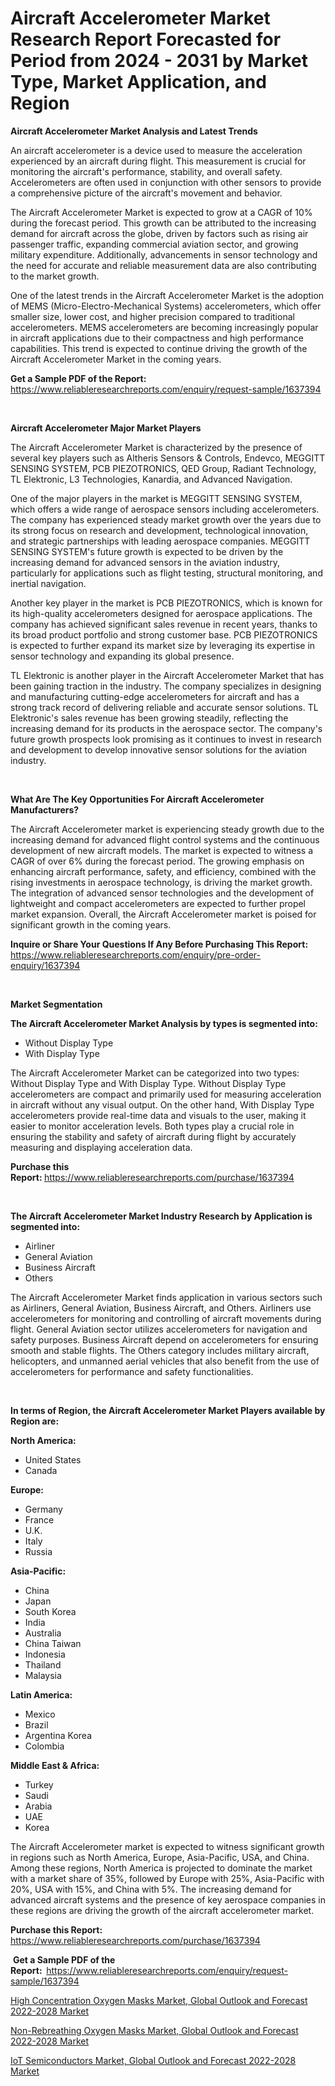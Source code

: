 <p><h1>Aircraft Accelerometer Market Research Report Forecasted for Period from 2024 -  2031 by Market Type, Market Application, and Region</h1></p><p><strong>Aircraft Accelerometer Market Analysis and Latest Trends</strong></p>
<p><p>An aircraft accelerometer is a device used to measure the acceleration experienced by an aircraft during flight. This measurement is crucial for monitoring the aircraft's performance, stability, and overall safety. Accelerometers are often used in conjunction with other sensors to provide a comprehensive picture of the aircraft's movement and behavior.</p><p>The Aircraft Accelerometer Market is expected to grow at a CAGR of 10% during the forecast period. This growth can be attributed to the increasing demand for aircraft across the globe, driven by factors such as rising air passenger traffic, expanding commercial aviation sector, and growing military expenditure. Additionally, advancements in sensor technology and the need for accurate and reliable measurement data are also contributing to the market growth.</p><p>One of the latest trends in the Aircraft Accelerometer Market is the adoption of MEMS (Micro-Electro-Mechanical Systems) accelerometers, which offer smaller size, lower cost, and higher precision compared to traditional accelerometers. MEMS accelerometers are becoming increasingly popular in aircraft applications due to their compactness and high performance capabilities. This trend is expected to continue driving the growth of the Aircraft Accelerometer Market in the coming years.</p></p>
<p><strong>Get a Sample PDF of the Report:&nbsp;</strong> <a href="https://www.reliableresearchreports.com/enquiry/request-sample/1637394">https://www.reliableresearchreports.com/enquiry/request-sample/1637394</a></p>
<p>&nbsp;</p>
<p><strong>Aircraft Accelerometer Major Market Players</strong></p>
<p><p>The Aircraft Accelerometer Market is characterized by the presence of several key players such as Altheris Sensors & Controls, Endevco, MEGGITT SENSING SYSTEM, PCB PIEZOTRONICS, QED Group, Radiant Technology, TL Elektronic, L3 Technologies, Kanardia, and Advanced Navigation.</p><p>One of the major players in the market is MEGGITT SENSING SYSTEM, which offers a wide range of aerospace sensors including accelerometers. The company has experienced steady market growth over the years due to its strong focus on research and development, technological innovation, and strategic partnerships with leading aerospace companies. MEGGITT SENSING SYSTEM's future growth is expected to be driven by the increasing demand for advanced sensors in the aviation industry, particularly for applications such as flight testing, structural monitoring, and inertial navigation.</p><p>Another key player in the market is PCB PIEZOTRONICS, which is known for its high-quality accelerometers designed for aerospace applications. The company has achieved significant sales revenue in recent years, thanks to its broad product portfolio and strong customer base. PCB PIEZOTRONICS is expected to further expand its market size by leveraging its expertise in sensor technology and expanding its global presence.</p><p>TL Elektronic is another player in the Aircraft Accelerometer Market that has been gaining traction in the industry. The company specializes in designing and manufacturing cutting-edge accelerometers for aircraft and has a strong track record of delivering reliable and accurate sensor solutions. TL Elektronic's sales revenue has been growing steadily, reflecting the increasing demand for its products in the aerospace sector. The company's future growth prospects look promising as it continues to invest in research and development to develop innovative sensor solutions for the aviation industry.</p></p>
<p>&nbsp;</p>
<p><strong>What Are The Key Opportunities For Aircraft Accelerometer Manufacturers?</strong></p>
<p><p>The Aircraft Accelerometer market is experiencing steady growth due to the increasing demand for advanced flight control systems and the continuous development of new aircraft models. The market is expected to witness a CAGR of over 6% during the forecast period. The growing emphasis on enhancing aircraft performance, safety, and efficiency, combined with the rising investments in aerospace technology, is driving the market growth. The integration of advanced sensor technologies and the development of lightweight and compact accelerometers are expected to further propel market expansion. Overall, the Aircraft Accelerometer market is poised for significant growth in the coming years.</p></p>
<p><strong>Inquire or Share Your Questions If Any Before Purchasing This Report:</strong> <a href="https://www.reliableresearchreports.com/enquiry/pre-order-enquiry/1637394">https://www.reliableresearchreports.com/enquiry/pre-order-enquiry/1637394</a></p>
<p>&nbsp;</p>
<p><strong>Market Segmentation</strong></p>
<p><strong>The Aircraft Accelerometer Market Analysis by types is segmented into:</strong></p>
<p><ul><li>Without Display Type</li><li>With Display Type</li></ul></p>
<p><p>The Aircraft Accelerometer Market can be categorized into two types: Without Display Type and With Display Type. Without Display Type accelerometers are compact and primarily used for measuring acceleration in aircraft without any visual output. On the other hand, With Display Type accelerometers provide real-time data and visuals to the user, making it easier to monitor acceleration levels. Both types play a crucial role in ensuring the stability and safety of aircraft during flight by accurately measuring and displaying acceleration data.</p></p>
<p><strong>Purchase this Report:&nbsp;</strong><a href="https://www.reliableresearchreports.com/purchase/1637394">https://www.reliableresearchreports.com/purchase/1637394</a></p>
<p>&nbsp;</p>
<p><strong>The Aircraft Accelerometer Market Industry Research by Application is segmented into:</strong></p>
<p><ul><li>Airliner</li><li>General Aviation</li><li>Business Aircraft</li><li>Others</li></ul></p>
<p><p>The Aircraft Accelerometer Market finds application in various sectors such as Airliners, General Aviation, Business Aircraft, and Others. Airliners use accelerometers for monitoring and controlling of aircraft movements during flight. General Aviation sector utilizes accelerometers for navigation and safety purposes. Business Aircraft depend on accelerometers for ensuring smooth and stable flights. The Others category includes military aircraft, helicopters, and unmanned aerial vehicles that also benefit from the use of accelerometers for performance and safety functionalities.</p></p>
<p>&nbsp;</p>
<p><strong>In terms of Region, the Aircraft Accelerometer Market Players available by Region are:</strong></p>
<p>
    <p> <strong> North America: </strong>
        <ul>
            <li>United States</li>
            <li>Canada</li>
        </ul>
        </p> 
    <p> <strong> Europe: </strong>
        <ul>
            <li>Germany</li>
            <li>France</li>
            <li>U.K.</li>
            <li>Italy</li>
            <li>Russia</li>
        </ul>
        </p> 
    <p> <strong> Asia-Pacific: </strong>
        <ul>
            <li>China</li>
            <li>Japan</li>
            <li>South Korea</li>
            <li>India</li>
            <li>Australia</li>
            <li>China Taiwan</li>
            <li>Indonesia</li>
            <li>Thailand</li>
            <li>Malaysia</li>
        </ul>
        </p> 
    <p> <strong> Latin America: </strong>
        <ul>
            <li>Mexico</li>
            <li>Brazil</li>
            <li>Argentina Korea</li>
            <li>Colombia</li>
        </ul>
        </p> 
    <p> <strong> Middle East & Africa: </strong>
        <ul>
            <li>Turkey</li>
            <li>Saudi</li>
            <li>Arabia</li>
            <li>UAE</li>
            <li>Korea</li>
        </ul>
    </p>
    </p>
<p><p>The Aircraft Accelerometer market is expected to witness significant growth in regions such as North America, Europe, Asia-Pacific, USA, and China. Among these regions, North America is projected to dominate the market with a market share of 35%, followed by Europe with 25%, Asia-Pacific with 20%, USA with 15%, and China with 5%. The increasing demand for advanced aircraft systems and the presence of key aerospace companies in these regions are driving the growth of the aircraft accelerometer market.</p></p>
<p><strong>Purchase this Report: </strong><a href="https://www.reliableresearchreports.com/purchase/1637394">https://www.reliableresearchreports.com/purchase/1637394</a></p>
<p>&nbsp;<strong>Get a Sample PDF of the Report:&nbsp;&nbsp;</strong><a href="https://www.reliableresearchreports.com/enquiry/request-sample/1637394">https://www.reliableresearchreports.com/enquiry/request-sample/1637394</a></p>
<p><strong></strong></p>
<p><p><a href="https://view.publitas.com/reportprime-1/high-concentration-oxygen-masks-market-global-outlook-and-forecast-2022-2028-market-size-share-trends-analysis-report-by-application-regional-outlook-competitive-strategies-and-segment-forecasts-2023-2030/">High Concentration Oxygen Masks Market, Global Outlook and Forecast 2022-2028 Market</a></p><p><a href="https://view.publitas.com/reportprime-1/decoding-the-non-rebreathing-oxygen-masks-market-global-outlook-and-forecast-2022-2028-market-a-deep-dive-into-the-latest-market-trends-market-segmentation-and-competitive-analysis/">Non-Rebreathing Oxygen Masks Market, Global Outlook and Forecast 2022-2028 Market</a></p><p><a href="https://view.publitas.com/reportprime-1/iot-semiconductors-market-global-outlook-and-forecast-2022-2028-market-research-report-unlocks-analysis-on-the-market-financial-status-market-size-and-market-revenue-upto-2030/">IoT Semiconductors Market, Global Outlook and Forecast 2022-2028 Market</a></p></p>